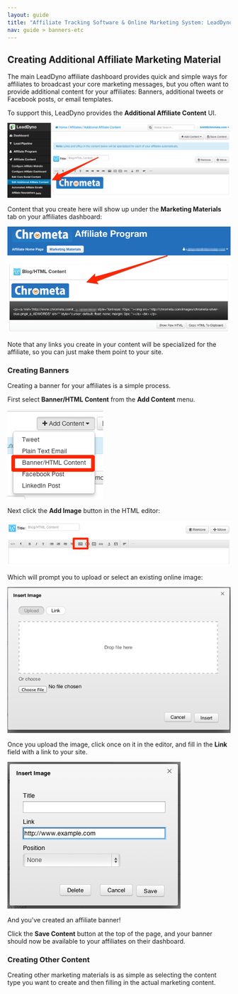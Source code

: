 ```yaml
---
layout: guide
title: "Affiliate Tracking Software & Online Marketing System: LeadDyno"
nav: guide > banners-etc
---
```


## Creating Additional Affiliate Marketing Material

The main LeadDyno affiliate dashboard provides quick and simple ways for affiliates to broadcast your core
marketing messages, but you often want to provide additional content for your affiliates: Banners, additional
tweets or Facebook posts, or email templates.

To support this, LeadDyno provides the **Additional Affiliate Content** UI.

![additional-content](img/additional-content.png)

Content that you create here will show up under the **Marketing Materials** tab on your affiliates dashboard:

![marketing-materials-example](img/marketing-materials-example.png)

Note that any links you create in your content will be specialized for the affiliate, so you can just make them point
to your site.

### Creating Banners

Creating a banner for your affiliates is a simple process.

First select **Banner/HTML Content** from the **Add Content** menu.

![/img/banner-content.png](img/banner-content.png)

Next click the **Add Image** button in the HTML editor:

![/img/add-image.png](img/add-image.png)

Which will prompt you to upload or select an existing online image:

![/img/upload-image-dialog.png](img/upload-image-dialog.png)

Once you upload the image, click once on it in the editor, and fill in the **Link** field with a link to your site.

![/img/add-link-to-image.png](img/add-link-to-image.png)

And you've created an affiliate banner!

Click the **Save Content** button at the top of the page, and your banner should now be available to your affiliates
on their dashboard.

### Creating Other Content

Creating other marketing materials is as simple as selecting the content type you want to create and then
filling in the actual marketing content.
